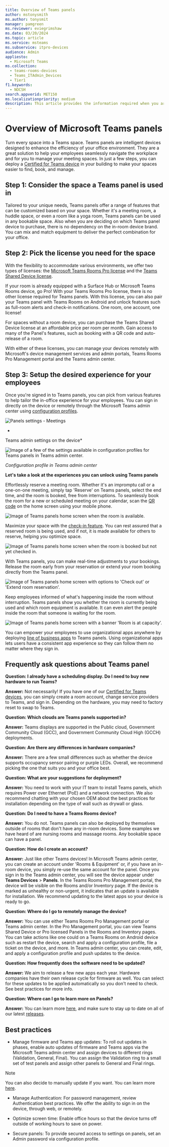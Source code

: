 ```yaml
---
title: Overview of Teams panels
author: mstonysmith
ms.author: tonysmit
manager: pamgreen
ms.reviewer: eviegrimshaw
ms.date: 03/20/2024
ms.topic: article
ms.service: msteams
ms.subservice: itpro-devices
audience: Admin
appliesto: 
  - Microsoft Teams
ms.collection: 
  - teams-rooms-devices
  - Teams_ITAdmin_Devices
  - Tier1
f1.keywords: 
  - NOCSH
search.appverid: MET150
ms.localizationpriority: medium
description: This article provides the information required when you are planning to deploy and manage Microsoft Teams panels in your organization. 
---
```


# Overview of Microsoft Teams panels

Turn every space into a Teams space. Teams panels are intelligent devices designed to enhance the efficiency of your office environment. They are a great solution to help your employees seamlessly navigate the workplace and for you to manage your meeting spaces. In just a few steps, you can deploy a [Certified for Teams device](https://www.microsoft.com/en-us/microsoft-teams/across-devices/devices/category/teams-panels/2351?rtc=1&page=1&filterIds=) in your building to make your spaces easier to find, book, and manage.

## Step 1: Consider the space a Teams panel is used in

Tailored to your unique needs, Teams panels offer a range of features that can be customized based on your space. Whether it's a meeting room, a huddle space, or even a room like a yoga room, Teams panels can be used in any bookable space. Also when you are deciding on which Teams panel device to purchase, there is no dependency on the in-room device brand. You can mix and match equipment to deliver the perfect combination for your office.

## Step 2: Pick the license you need for the space

With the flexibility to accommodate various environments, we offer two types of licenses: the [Microsoft Teams Rooms Pro license](/microsoftteams/rooms/rooms-licensing) and the [Teams Shared Device license](/microsoftteams/teams-add-on-licensing/teams-shared-device-license).

If your room is already equipped with a Surface Hub or Microsoft Teams Rooms device, go Pro! With your Teams Rooms Pro license, there is no other license required for Teams panels. With this license, you can also pair your Teams panel with Teams Rooms on Android and unlock features such as full-room alerts and check-in notifications. One room, one account, one license!

For spaces without a room device, you can purchase the Teams Shared Device license at an affordable price per room per month. Gain access to many of the Panel's features, such as booking with a QR code and auto-release of a room.

With either of these licenses, you can manage your devices remotely with Microsoft's device management services and admin portals, Teams Rooms Pro Management portal and the Teams admin center.

## Step 3: Setup the desired experience for your employees

Once you're signed in to Teams panels, you can pick from various features to help tailor the in-office experience for your employees. You can sign in directly on the device or remotely through the Microsoft Teams admin center using [configuration profiles](/microsoftteams/devices/device-management).

  
![Panels settings - Meetings](media/overview-teams-panels/panels-settings---meetings.png)

*  
  
  
Teams admin settings on the device* 

![Image of a few of the settings available in configuration profiles for Teams panels in Teams admin center.](media/overview-teams-panels/image1.png)



*Configuration profile in Teams admin center*

**Let's take a look at the experiences you can unlock using Teams panels**

Effortlessly reserve a meeting room. Whether it's an impromptu call or a one-on-one meeting, simply tap 'Reserve' on Teams panels, select the end time, and the room is booked, free from interruptions. To seamlessly book the room for a new or scheduled meeting on your calendar, scan the [QR code](/microsoftteams/devices/reserving-rooms-with-a-qr-code) on the home screen using your mobile phone.

![Image of Teams panels home screen when the room is available.](media/overview-teams-panels/available-(4).png)


Maximize your space with the [check-in feature](/microsoftteams/devices/check-in-and-room-release). You can rest assured that a reserved room is being used, and if not, it is made available for others to reserve, helping you optimize space.

![Image of Teams panels home screen when the room is booked but not yet checked in.](media/overview-teams-panels/reserved---qr-code-(4).png)

  
With Teams panels, you can make real-time adjustments to your bookings. Release the room early from your reservation or extend your room booking directly from the Teams panel.

![Image of Teams panels home screen with options to 'Check out' or 'Extend room reservation'.](media/overview-teams-panels/image3.png)

Keep employees informed of what's happening inside the room without interruption. Teams panels show you whether the room is currently being used and which room equipment is available. It can even alert the people inside the room that someone is waiting for the room. 

![Image of Teams panels home screen with a banner 'Room is at capacity'.](media/overview-teams-panels/resereved---capacity-banner.png)


You can empower your employees to use organizational apps anywhere by deploying [line of business apps](/microsoftteams/app-support-on-teams-panels) to Teams panels. Using organizational apps lets  users have a consistent app experience so they can follow them no matter where they sign in.

## Frequently ask questions about Teams panel

**Question: I already have a scheduling display. Do I need to buy new hardware to run Teams?**

**Answer:** Not necessarily! If you have one of our [Certified for Teams devices](https://www.microsoft.com/microsoft-teams/across-devices/devices/category/room-systems-accessories/73), you can simply create a room account, change service providers to Teams, and sign in. Depending on the hardware, you may need to factory reset to swap to Teams.

**Question:  Which clouds are Teams panels supported in?**

**Answer:** Teams displays are supported in the Public cloud, Government Community Cloud (GCC), and Government Community Cloud High (GCCH) deployments.

**Question:  Are there any differences in hardware companies?**

**Answer:** There are a few small differences such as whether the device supports occupancy sensor pairing or purple LEDs. Overall, we recommend picking the one that suits you and your office best.

**Question:  What are your suggestions for deployment?**

**Answer:** You need to work with your IT team to install Teams panels, which requires Power over Ethernet (PoE) and a network connection. We also recommend chatting with your chosen OEM about the best practices for installation depending on the type of wall such as drywall or glass.

**Question: Do I need to have a Teams Rooms device?**

**Answer:** You do not. Teams panels can also be deployed by themselves outside of rooms that don't have any in-room devices. Some examples we have heard of are nursing rooms and massage rooms. Any bookable space can have a panel.

**Question: How do I create an account?**

**Answer:** Just like other Teams devices! In Microsoft Teams admin center, you can create an account under 'Rooms & Equipment' or, if you have an in-room device, you simply re-use the same account for the panel. Once you sign in to the Teams admin center, you will see the device appear under **Teams Devices** > **Panels**. In the Teams Rooms Pro Management portal, the device will be visible on the Rooms and/or Inventory page. If the device is marked as unhealthy or non-urgent, it indicates that an update is available for installation. We recommend updating to the latest apps so your device is ready to go.

**Question:  Where do I go to remotely manage the device?**

**Answer:** You can use either Teams Rooms Pro Management portal or Teams admin center. In the Pro Management portal, you can view Teams Shared Device or Pro licensed Panels in the Rooms and Inventory pages. You can take actions like one could on a Teams Rooms on Android device such as restart the device, search and apply a configuration profile, file a ticket on the device, and more. In Teams admin center, you can create, edit, and apply a configuration profile and push updates to the device.

**Question: How frequently does the software need to be updated?**

**Answer:** We aim to release a few new apps each year. Hardware companies have their own release cycle for firmware as well. You can select for these updates to be applied automatically so you don't need to check. See best practices for more info.

**Question: Where can I go to learn more on Panels?**

**Answer:** You can learn more [here](/microsoftteams/devices/teams-panels), and make sure to stay up to date on all of our latest [releases](https://support.microsoft.com/office/what-s-new-in-microsoft-teams-devices-eabf4d81-acdd-4b23-afa1-9ee47bb7c5e2#ID0EBD=Teams_panels).

## Best practices

- Manage firmware and Teams app updates: To roll out updates in phases, enable auto updates of firmware and Teams apps via the Microsoft Teams admin center and assign devices to different rings (Validation, General, Final). You can assign the Validation ring to a small set of test panels and assign other panels to General and Final rings.

>[!NOTE]
> You can also decide to manually update if you want. You can learn more [here](/microsoftteams/devices/remote-update).

- Manage Authentication: For password management, review Authentication best practices. We offer the ability to sign in on the device, through web, or remotely.

- Optimize screen time: Enable office hours so that the device turns off outside of working hours to save on power.

- Secure panels: To provide secured access to settings on panels, set an Admin password via configuration profile. 
